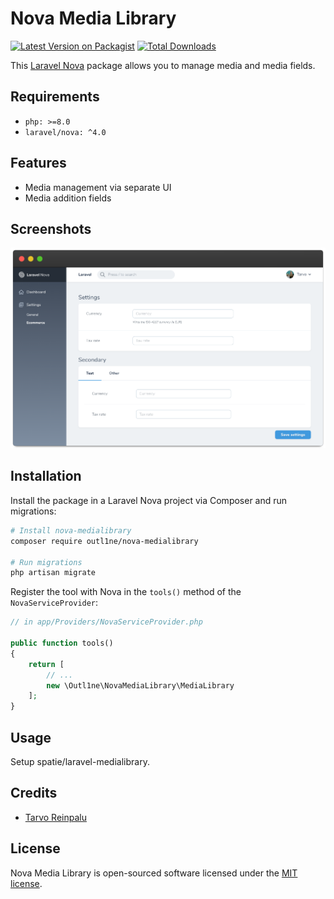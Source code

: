 # Nova Media Library

[![Latest Version on Packagist](https://img.shields.io/packagist/v/outl1ne/nova-medialibrary.svg?style=flat-square)](https://packagist.org/packages/outl1ne/nova-medialibrary)
[![Total Downloads](https://img.shields.io/packagist/dt/outl1ne/nova-medialibrary.svg?style=flat-square)](https://packagist.org/packages/outl1ne/nova-medialibrary)

This [Laravel Nova](https://nova.laravel.com) package allows you to manage media and media fields.

## Requirements

- `php: >=8.0`
- `laravel/nova: ^4.0`

## Features

- Media management via separate UI
- Media addition fields

## Screenshots

![Media index view](docs/index.png)

## Installation

Install the package in a Laravel Nova project via Composer and run migrations:

```bash
# Install nova-medialibrary
composer require outl1ne/nova-medialibrary

# Run migrations
php artisan migrate
```

Register the tool with Nova in the `tools()` method of the `NovaServiceProvider`:

```php
// in app/Providers/NovaServiceProvider.php

public function tools()
{
    return [
        // ...
        new \Outl1ne\NovaMediaLibrary\MediaLibrary
    ];
}
```

## Usage

Setup spatie/laravel-medialibrary.

## Credits

- [Tarvo Reinpalu](https://github.com/Tarpsvo)

## License

Nova Media Library is open-sourced software licensed under the [MIT license](LICENSE.md).
